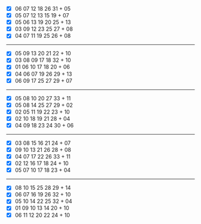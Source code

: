 - [x] 06 07 12 18 26 31 + 05
- [x] 05 07 12 13 15 19 + 07
- [x] 05 06 13 19 20 25 + 13
- [x] 03 09 12 23 25 27 + 08
- [x] 04 07 11 19 25 26 + 08
***
- [x] 05 09 13 20 21 22 + 10
- [x] 03 08 09 17 18 32 + 10
- [x] 01 06 10 17 18 20 + 06
- [x] 04 06 07 19 26 29 + 13
- [x] 06 09 17 25 27 29 + 07
***
- [x] 05 08 10 20 27 33 + 11
- [x] 05 08 14 25 27 29 + 02
- [x] 02 05 11 19 22 23 + 10
- [x] 02 10 18 19 21 28 + 04
- [x] 04 09 18 23 24 30 + 06
***
- [x] 03 08 15 16 21 24 + 07
- [x] 09 10 13 21 26 28 + 08
- [x] 04 07 17 22 26 33 + 11
- [x] 02 12 16 17 18 24 + 10
- [x] 05 07 10 17 18 23 + 04
***
- [x] 08 10 15 25 28 29 + 14
- [x] 06 07 16 19 26 32 + 10
- [x] 05 10 14 22 25 32 + 04
- [x] 01 09 10 13 14 20 + 10
- [x] 06 11 12 20 22 24 + 10
